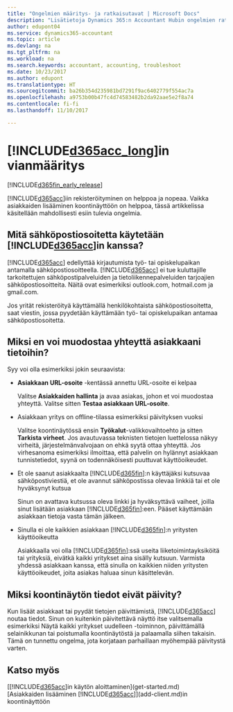 ```yaml
---
title: "Ongelmien määritys- ja ratkaisutavat | Microsoft Docs"
description: "Lisätietoja Dynamics 365:n Accountant Hubin ongelmien ratkaisemisesta."
author: edupont04
ms.service: dynamics365-accountant
ms.topic: article
ms.devlang: na
ms.tgt_pltfrm: na
ms.workload: na
ms.search.keywords: accountant, accounting, troubleshoot
ms.date: 10/23/2017
ms.author: edupont
ms.translationtype: HT
ms.sourcegitcommit: ba26b354d235981bd7291f9ac6402779f554ac7a
ms.openlocfilehash: a9753b00b47fc4d74583482b2da92aae5e2f8a74
ms.contentlocale: fi-fi
ms.lasthandoff: 11/10/2017

---
```

# <a name="troubleshooting-included365acclongincludesd365acclongmdmd"></a>[!INCLUDE[d365acc_long](includes/d365acc_long_md.md)]in vianmääritys
[!INCLUDE[d365fin_early_release](includes/d365fin_early_release.md.md)]

[!INCLUDE[d365acc](includes/d365acc_md.md)]iin rekisteröityminen on helppoa ja nopeaa. Vaikka asiakkaiden lisääminen koontinäyttöön on helppoa, tässä artikkelissa käsitellään mahdollisesti esiin tulevia ongelmia.

## <a name="what-email-address-can-i-use-with-included365accincludesd365accmdmd"></a>Mitä sähköpostiosoitetta käytetään [!INCLUDE[d365acc](includes/d365acc_md.md)]in kanssa?
[!INCLUDE[d365acc](includes/d365acc_md.md)] edellyttää kirjautumista työ- tai opiskelupaikan antamalla sähköpostiosoitteella. [!INCLUDE[d365acc](includes/d365acc_md.md)] ei tue kuluttajille tarkoitettujen sähköpostipalveluiden ja tietoliikennepalveluiden tarjoajien sähköpostiosoitteita. Näitä ovat esimerkiksi outlook.com, hotmail.com ja gmail.com.  

Jos yrität rekisteröityä käyttämällä henkilökohtaista sähköpostiosoitetta, saat viestin, jossa pyydetään käyttämään työ- tai opiskelupaikan antamaa sähköpostiosoitetta.  

## <a name="why-cant-i-connect-to-my-clients-data"></a>Miksi en voi muodostaa yhteyttä asiakkaani tietoihin?
Syy voi olla esimerkiksi jokin seuraavista:

- **Asiakkaan URL-osoite** -kentässä annettu URL-osoite ei kelpaa  

  Valitse **Asiakkaiden hallinta** ja avaa asiakas, johon et voi muodostaa yhteyttä. Valitse sitten **Testaa asiakkaan URL-osoite**.  
- Asiakkaan yritys on offline-tilassa esimerkiksi päivityksen vuoksi

  Valitse koontinäytössä ensin **Työkalut**-valikkovaihtoehto ja sitten **Tarkista virheet**. Jos avautuvassa teknisten tietojen luettelossa näkyy virheitä, järjestelmänvalvojaan on ehkä syytä ottaa yhteyttä. Jos virhesanoma esimerkiksi ilmoittaa, että palvelin on hylännyt asiakkaan tunnistetiedot, syynä on todennäköisesti puuttuvat käyttöoikeudet.  
- Et ole saanut asiakkaalta [!INCLUDE[d365fin](includes/d365fin_md.md)]:n käyttäjäksi kutsuvaa sähköpostiviestiä, et ole avannut sähköpostissa olevaa linkkiä tai et ole hyväksynyt kutsua

  Sinun on avattava kutsussa oleva linkki ja hyväksyttävä vaiheet, joilla sinut lisätään asiakkaan [!INCLUDE[d365fin](includes/d365fin_md.md)]:een. Pääset käyttämään asiakkaan tietoja vasta tämän jälkeen.  
- Sinulla ei ole kaikkien asiakkaan [!INCLUDE[d365fin](includes/d365fin_md.md)]:n yritysten käyttöoikeutta

  Asiakkaalla voi olla [!INCLUDE[d365fin](includes/d365fin_md.md)]:ssä useita liiketoimintayksiköitä tai yrityksiä, eivätkä kaikki yritykset aina sisälly kutsuun. Varmista yhdessä asiakkaan kanssa, että sinulla on kaikkien niiden yritysten käyttöoikeudet, joita asiakas haluaa sinun käsittelevän.  

## <a name="why-doesnt-the-data-refresh-in-my-dashboard"></a>Miksi koontinäytön tiedot eivät päivity?
Kun lisäät asiakkaat tai pyydät tietojen päivittämistä, [!INCLUDE[d365acc](includes/d365acc_md.md)] noutaa tiedot. Sinun on kuitenkin päivitettävä näyttö itse valitsemalla esimerkiksi Näytä kaikki yritykset uudelleen -toiminnon, päivittämällä selainikkunan tai poistumalla koontinäytöstä ja palaamalla siihen takaisin. Tämä on tunnettu ongelma, jota korjataan parhaillaan myöhempää päivitystä varten.  

## <a name="see-also"></a>Katso myös
[[!INCLUDE[d365acc](includes/d365acc_md.md)]in käytön aloittaminen](get-started.md)  
[Asiakkaiden lisääminen [!INCLUDE[d365acc](includes/d365acc_md.md)]](add-client.md)in koontinäyttöön  

